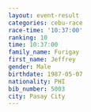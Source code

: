 ```yaml
---
layout: event-result 
categories: cebu-race 
race-time: '10:37:00'
ranking: 10
time: 10:37:00
family_name: Furigay
first_name: Jeffrey
gender: Male
birthdate: 1987-05-07
nationality: PHI
bib_number: 5003
city: Pasay City
---
```

